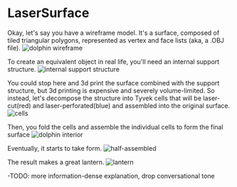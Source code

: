 LaserSurface
============

Okay, let's say you have a wireframe model. 
It's a surface, composed of tiled triangular polygons, represented as vertex and face lists (aka, a .OBJ file).
![dolphin wireframe](https://raw.github.com/pkinsky/LaserSurface/master/media/dolphin/initial_wiredframe.png)

To create an equivalent object in real life, you'll need an internal support structure.
![internal support structure](https://raw.github.com/pkinsky/LaserSurface/master/media/dolphin/internal_supports.png)

You could stop here and 3d print the surface combined with the support structure, 
but 3d printing is expensive and severely volume-limited. So instead, let's decompose the structure into Tyvek
 cells that will be laser-cut(red) and laser-perforated(blue) and assembled into the original surface. 
![cells](https://github.com/pkinsky/LaserSurface/blob/master/media/dolphin/individual_cells.png?raw=true)

Then, you fold the cells and assemble the individual cells to form the final surface
![dolphin interior](https://github.com/pkinsky/LaserSurface/blob/master/media/dolphin/small_dolphin_interior.jpg?raw=true)

Eventually, it starts to take form.
![half-assembled](https://github.com/pkinsky/LaserSurface/blob/master/media/dolphin/small_dolphin.jpg?raw=true)

The result makes a great lantern.
![lantern](https://github.com/pkinsky/LaserSurface/blob/master/media/dolphin/small_dolphin_lit.jpg?raw=true)

-TODO: more information-dense explanation, drop conversational tone
